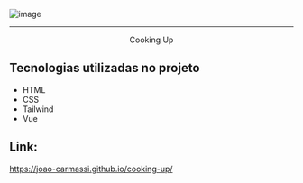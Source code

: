 ![image](https://github.com/user-attachments/assets/5d99c9c1-f5f8-46f3-9918-e0ce0d17ca3e)

<hr>

<p align="center">Cooking Up</p>

## Tecnologias utilizadas no projeto
* HTML
* CSS
* Tailwind
* Vue

## Link:
https://joao-carmassi.github.io/cooking-up/
